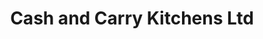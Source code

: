 ---
title: "Cash and Carry Kitchens Ltd"
url: /dundalk/cash-and-carry-kitchens-ltd/
shop: kitchen
---